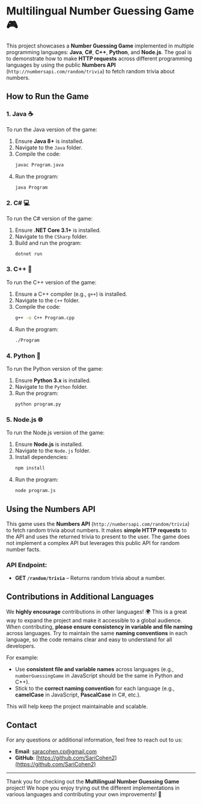 # Multilingual Number Guessing Game 🎮

This project showcases a **Number Guessing Game** implemented in multiple programming languages: **Java**, **C#**, **C++**, **Python**, and **Node.js**. The goal is to demonstrate how to make **HTTP requests** across different programming languages by using the public **Numbers API** (`http://numbersapi.com/random/trivia`) to fetch random trivia about numbers.

## How to Run the Game

### 1. **Java** ☕
To run the Java version of the game:
1. Ensure **Java 8+** is installed.
2. Navigate to the `Java` folder.
3. Compile the code:
   ```bash
   javac Program.java
   ```
4. Run the program:
   ```bash
   java Program
   ```

### 2. **C#** 💻
To run the C# version of the game:
1. Ensure **.NET Core 3.1+** is installed.
2. Navigate to the `CSharp` folder.
3. Build and run the program:
   ```bash
   dotnet run
   ```

### 3. **C++** 💾
To run the C++ version of the game:
1. Ensure a C++ compiler (e.g., `g++`) is installed.
2. Navigate to the `C++` folder.
3. Compile the code:
   ```bash
   g++ -o C++ Program.cpp
   ```
4. Run the program:
   ```bash
   ./Program
   ```

### 4. **Python** 🐍
To run the Python version of the game:
1. Ensure **Python 3.x** is installed.
2. Navigate to the `Python` folder.
3. Run the program:
   ```bash
   python program.py
   ```

### 5. **Node.js** 🌐
To run the Node.js version of the game:
1. Ensure **Node.js** is installed.
2. Navigate to the `Node.js` folder.
3. Install dependencies:
   ```bash
   npm install
   ```
4. Run the program:
   ```bash
   node program.js
   ```

## Using the Numbers API

This game uses the **Numbers API** (`http://numbersapi.com/random/trivia`) to fetch random trivia about numbers. It makes **simple HTTP requests** to the API and uses the returned trivia to present to the user. The game does not implement a complex API but leverages this public API for random number facts.

### API Endpoint:
- **GET `/random/trivia`** – Returns random trivia about a number.

## Contributions in Additional Languages

We **highly encourage** contributions in other languages! 🌍 This is a great way to expand the project and make it accessible to a global audience. When contributing, **please ensure consistency in variable and file naming** across languages. Try to maintain the same **naming conventions** in each language, so the code remains clear and easy to understand for all developers.

For example:
- Use **consistent file and variable names** across languages (e.g., `numberGuessingGame` in JavaScript should be the same in Python and C++).
- Stick to the **correct naming convention** for each language (e.g., **camelCase** in JavaScript, **PascalCase** in C#, etc.).

This will help keep the project maintainable and scalable.

## Contact

For any questions or additional information, feel free to reach out to us:

- **Email**: [saracohen.cp@gmail.com](mailto:saracohen.cp@gmail.com)
- **GitHub**: [https://github.com/SariCohen2](https://github.com/SariCohen2)

---

Thank you for checking out the **Multilingual Number Guessing Game** project! We hope you enjoy trying out the different implementations in various languages and contributing your own improvements! 🎉
